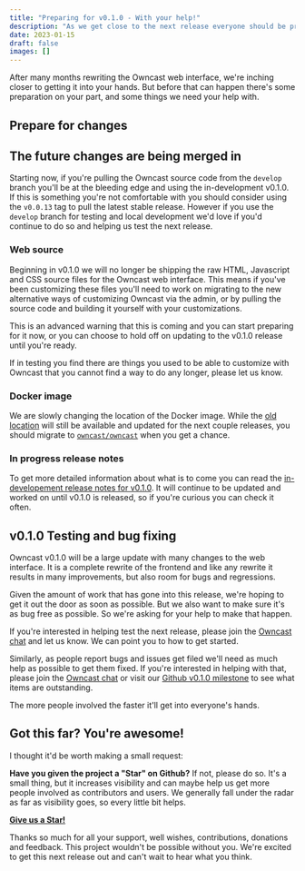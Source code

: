 ```yaml
---
title: "Preparing for v0.1.0 - With your help!"
description: "As we get close to the next release everyone should be prepared for changes."
date: 2023-01-15
draft: false
images: []
---
```


After many months rewriting the Owncast web interface, we're inching closer to getting it into your hands. But before that can happen there's some preparation on your part, and some things we need your help with.

## Prepare for changes

## The future changes are being merged in

Starting now, if you're pulling the Owncast source code from the `develop` branch you'll be at the bleeding edge and using the in-development v0.1.0. If this is something you're not comfortable with you should consider using the `v0.0.13` tag to pull the latest stable release. However if you use the `develop` branch for testing and local development we'd love if you'd continue to do so and helping us test the next release.

### Web source

Beginning in v0.1.0 we will no longer be shipping the raw HTML, Javascript and CSS source files for the Owncast web interface. This means if you've been customizing these files you'll need to work on migrating to the new alternative ways of customizing Owncast via the admin, or by pulling the source code and building it yourself with your customizations.

This is an advanced warning that this is coming and you can start preparing for it now, or you can choose to hold off on updating to the v0.1.0 release until you're ready.

If in testing you find there are things you used to be able to customize with Owncast that you cannot find a way to do any longer, please let us know.

### Docker image

We are slowly changing the location of the Docker image. While the [old location](https://hub.docker.com/repository/docker/gabekangas/owncast/) will still be available and updated for the next couple releases, you should migrate to [`owncast/owncast`](https://hub.docker.com/repository/docker/owncast/owncast/) when you get a chance.

### In progress release notes

To get more detailed information about what is to come you can read the [in-developement release notes for v0.1.0](https://github.com/owncast/owncast.github.io/blob/v0.1.0/content/releases/owncast-0.1.0.md). It will continue to be updated and worked on until v0.1.0 is released, so if you're curious you can check it often.

## v0.1.0 Testing and bug fixing

Owncast v0.1.0 will be a large update with many changes to the web interface. It is a complete rewrite of the frontend and like any rewrite it results in many improvements, but also room for bugs and regressions.

Given the amount of work that has gone into this release, we're hoping to get it out the door as soon as possible. But we also want to make sure it's as bug free as possible. So we're asking for your help to make that happen.

If you're interested in helping test the next release, please join the [Owncast chat](https://owncast.rocket.chat/channel/general) and let us know. We can point you to how to get started.

Similarly, as people report bugs and issues get filed we'll need as much help as possible to get them fixed. If you're interested in helping with that, please join the [Owncast chat](https://owncast.rocket.chat/channel/general) or visit our [Github v0.1.0 milestone](https://github.com/owncast/owncast/milestone/18) to see what items are outstanding.

The more people involved the faster it'll get into everyone's hands.

## Got this far? You're awesome!

I thought it'd be worth making a small request:

**Have you given the project a "Star" on Github?** If not, please do so. It's a small thing, but it increases visibility and can maybe help us get more people involved as contributors and users. We generally fall under the radar as far as visibility goes, so every little bit helps.

[**Give us a Star!**](https://github.com/owncast/owncast)

Thanks so much for all your support, well wishes, contributions, donations and feedback. This project wouldn't be possible without you. We're excited to get this next release out and can't wait to hear what you think.
